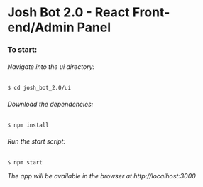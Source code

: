 # Josh Bot 2.0 - React Front-end/Admin Panel

### To start:
###### Navigate into the ui directory:
```bash
$ cd josh_bot_2.0/ui
```
###### Download the dependencies:
```bash
$ npm install
```
###### Run the start script:
```bash
$ npm start
```

*The app will be available in the browser at http://localhost:3000*
